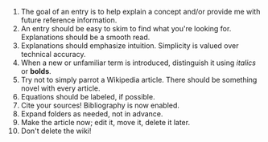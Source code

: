 1. The goal of an entry is to help explain a concept and/or provide me with future reference information.
2. An entry should be easy to skim to find what you're looking for. Explanations should be a smooth read.
2. Explanations should emphasize intuition. Simplicity is valued over technical accuracy.
3. When a new or unfamiliar term is introduced, distinguish it using _italics_ or **bolds**.
4. Try not to simply parrot a Wikipedia article. There should be something novel with every article.
5. Equations should be labeled, if possible. 
6. Cite your sources! Bibliography is now enabled.
7. Expand folders as needed, not in advance.
8. Make the article now; edit it, move it, delete it later.
9. Don't delete the wiki!